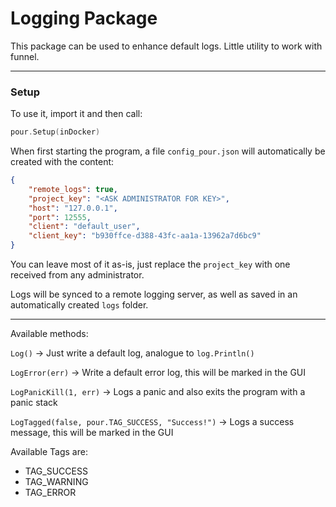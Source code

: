# Logging Package

This package can be used to enhance default logs. Little utility to work with funnel.

---



### Setup

To use it, import it and then call:

```go
pour.Setup(inDocker)
```


When first starting the program, a file `config_pour.json` will automatically be created with the content:


```json
{
	"remote_logs": true, 
	"project_key": "<ASK ADMINISTRATOR FOR KEY>", 
	"host": "127.0.0.1", 
	"port": 12555, 
	"client": "default_user", 
	"client_key": "b930ffce-d388-43fc-aa1a-13962a7d6bc9" 
}
```

You can leave most of it as-is, just replace the `project_key` with one received from any administrator.

Logs will be synced to a remote logging server, as well as saved in an automatically created `logs` folder.

---

Available methods:

`Log()` -> Just write a default log, analogue to `log.Println()`

`LogError(err)` -> Write a default error log, this will be marked in the GUI

`LogPanicKill(1, err)` -> Logs a panic and also exits the program with a panic stack

`LogTagged(false, pour.TAG_SUCCESS, "Success!")` -> Logs a success message, this will be marked in the GUI

Available Tags are:

* TAG_SUCCESS
* TAG_WARNING
* TAG_ERROR
